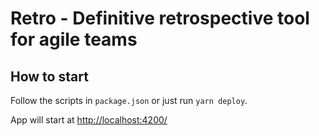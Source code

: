 # Retro - Definitive retrospective tool for agile teams

## How to start
Follow the scripts in `package.json` or just run `yarn deploy`. 

App will start at [http://localhost:4200/](http://localhost:4200/)
